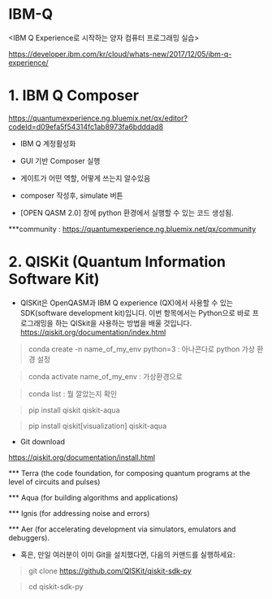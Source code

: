 # IBM-Q

<IBM Q Experience로 시작하는 양자 컴퓨터 프로그래밍 실습>

https://developer.ibm.com/kr/cloud/whats-new/2017/12/05/ibm-q-experience/


# 1. IBM Q Composer

https://quantumexperience.ng.bluemix.net/qx/editor?codeId=d09efa5f54314fc1ab8973fa6bdddad8

* IBM Q 계정활성화

* GUI 기반 Composer 실행

* 게이트가 어떤 역할, 어떻게 쓰는지 알수있음

* composer 작성후, simulate 버튼

* [OPEN QASM 2.0] 창에 python 환경에서 실행할 수 있는 코드 생성됨.

***community : https://quantumexperience.ng.bluemix.net/qx/community


# 2. QISKit (Quantum Information Software Kit)

* QISKit은 OpenQASM과 IBM Q experience (QX)에서 사용할 수 있는 SDK(software development kit)입니다. 이번 항목에서는 Python으로 바로 프로그래밍을 하는 QISkit을 사용하는 방법을 배울 것입니다.
https://qiskit.org/documentation/index.html

> conda create -n name_of_my_env python=3 : 아나콘다로 python 가상 환경 설정

> conda activate name_of_my_env : 가상환경으로 

> conda list : 뭘 깔았는지 확인


> pip install qiskit qiskit-aqua

> pip install qiskit[visualization] qiskit-aqua


* Git download

https://qiskit.org/documentation/install.html

*** Terra (the code foundation, for composing quantum programs at the level of circuits and pulses)

*** Aqua (for building algorithms and applications)

*** Ignis (for addressing noise and errors)

*** Aer (for accelerating development via simulators, emulators and debuggers).

* 혹은, 만일 여러분이 이미 Git을 설치했다면, 다음의 커맨드를 실행하세요:
> git clone https://github.com/QISKit/qiskit-sdk-py

> cd qiskit-sdk-py
